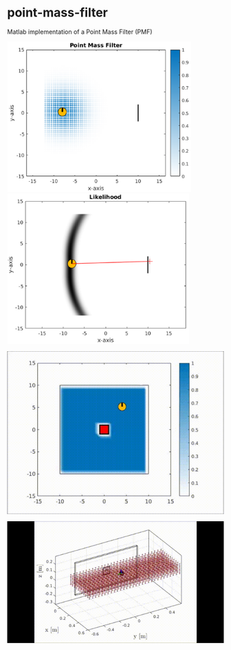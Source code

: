 # point-mass-filter
Matlab implementation of a Point Mass Filter (PMF)

<img src="./docs/pmf_2D_example1.png" alt="Smiley face" height="350" >
<img src="./docs/likelihood.png" alt="Smiley face" height="350">




![2D PMF](./docs/blue_search.gif)


![3D_PMF](./docs/search_1_side.gif)
